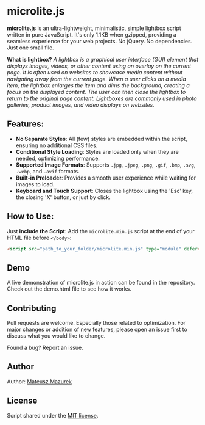 # microlite.js

**microlite.js** is an ultra-lightweight, minimalistic, simple lightbox script written in pure JavaScript. It's only 1.1KB when gzipped, providing a seamless experience for your web projects. No jQuery. No dependencies. Just one small file.

**What is lightbox?** *A lightbox is a graphical user interface (GUI) element that displays images, videos, or other content using an overlay on the current page. It is often used on websites to showcase media content without navigating away from the current page. When a user clicks on a media item, the lightbox enlarges the item and dims the background, creating a focus on the displayed content. The user can then close the lightbox to return to the original page content. Lightboxes are commonly used in photo galleries, product images, and video displays on websites.*

## Features:
- **No Separate Styles**: All (few) styles are embedded within the script, ensuring no additional CSS files.
- **Conditional Style Loading**: Styles are loaded only when they are needed, optimizing performance.
- **Supported Image Formats**: Supports `.jpg`, `.jpeg`, `.png`, `.gif`, `.bmp`, `.svg`, `.webp`, and `.avif` formats.
- **Built-in Preloader**: Provides a smooth user experience while waiting for images to load.
- **Keyboard and Touch Support**: Closes the lightbox using the 'Esc' key, the closing 'X' button, or just by click.

## How to Use:
Just **include the Script**: Add the `microlite.min.js` script at the end of your HTML file before `</body>`:
```html
<script src="path_to_your_folder/microlite.min.js" type="module" defer></script>
```

## Demo
A live demonstration of microlite.js in action can be found in the repository. Check out the demo.html file to see how it works.

## Contributing
Pull requests are welcome. Especially those related to optimization. For major changes or addition of new features, please open an issue first to discuss what you would like to change.

Found a bug? Report an issue.

## Author
Author: [Mateusz Mazurek](https://mateuszmazurek.pl/)

## License
Script shared under the [MIT license](LICENSE).
